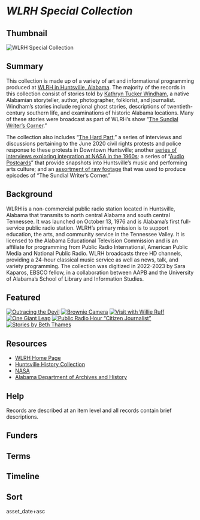 # <em>WLRH Special Collection</em>

## Thumbnail

![<em>WLRH Special Collection</em>](https://s3.amazonaws.com/americanarchive.org/special-collections/WLRH-logo.png "WLRH Special Collection")

## Summary

This collection is made up of a variety of art and informational programming produced at [WLRH in Huntsville, Alabama](https://americanarchive.org/catalog?f%5Baccess_types%5D%5B%5D=digitized&f%5Bcontributing_organizations%5D%5B%5D=WLRH+%28AL%29&sort=asset_date+asc). The majority of the records in this collection consist of stories told by [Kathryn Tucker Windham](https://americanarchive.org/catalog?utf8=%E2%9C%93&f%5Baccess_types%5D%5B%5D=digitized&f%5Bcontributing_organizations%5D%5B%5D=WLRH+%28AL%29&sort=asset_date+asc&q=%22Kathryn+Tucker+Windham%22), a native Alabamian storyteller, author, photographer, folklorist, and journalist. Windham’s stories include regional ghost stories, descriptions of twentieth-century southern life, and examinations of historic Alabama locations. Many of these stories were broadcast as part of WLRH’s show “[The Sundial Writer’s Corner](https://americanarchive.org/catalog?utf8=%E2%9C%93&f%5Baccess_types%5D%5B%5D=digitized&f%5Bcontributing_organizations%5D%5B%5D=WLRH+%28AL%29&sort=asset_date+asc&q=%22Sundial+Writers+Corner%22).”

The collection also includes “[The Hard Part](https://americanarchive.org/catalog?f%5Baccess_types%5D%5B%5D=all&f%5Bseries_titles%5D%5B%5D=The+Hard+Part&sort=asset_date+asc),” a series of interviews and discussions pertaining to the June 2020 civil rights protests and police response to these protests in Downtown Huntsville; another [series of interviews exploring integration at NASA in the 1960s](https://americanarchive.org/catalog?utf8=%E2%9C%93&f%5Baccess_types%5D%5B%5D=digitized&f%5Bcontributing_organizations%5D%5B%5D=WLRH+%28AL%29&sort=asset_date+asc&q=%22One+Giant+Leap%22); a series of “[Audio Postcards](https://americanarchive.org/catalog?utf8=%E2%9C%93&f%5Baccess_types%5D%5B%5D=digitized&f%5Bcontributing_organizations%5D%5B%5D=WLRH+%28AL%29&sort=asset_date+asc&q=%22Audio+Postcard%22)” that provide snapshots into Huntsville’s music and performing arts culture; and an [assortment of raw footage](https://americanarchive.org/catalog?f%5Baccess_types%5D%5B%5D=digitized&f%5Basset_type%5D%5B%5D=Raw+Footage&f%5Bcontributing_organizations%5D%5B%5D=WLRH+%28AL%29&sort=asset_date+asc) that was used to produce episodes of “The Sundial Writer’s Corner.”

## Background


WLRH is a non-commercial public radio station located in Huntsville, Alabama that transmits to north central Alabama and south central Tennessee. It was launched on October 13, 1976 and is Alabama’s first full-service public radio station. WLRH’s primary mission is to support education, the arts, and community service in the Tennessee Valley. It is licensed to the Alabama Educational Television Commission and is an affiliate for programming from Public Radio International, American Public Media and National Public Radio. WLRH broadcasts three HD channels, providing a 24-hour classical music service as well as news, talk, and variety programming. The collection was digitized in 2022-2023 by Sara Kaparos, EBSCO fellow, in a collaboration between AAPB and the University of Alabama’s School of Library and Information Studies.

## Featured

[![Outracing the Devil](https://s3.amazonaws.com/americanarchive.org/special-collections/aapb_tile.png)](/catalog/cpb-aacip-717daf0af98)
[![Brownie Camera](https://s3.amazonaws.com/americanarchive.org/special-collections/aapb_tile.png)](/catalog/cpb-aacip-eeeab69407d)
[![Visit with Willie Ruff](https://s3.amazonaws.com/americanarchive.org/special-collections/aapb_tile.png)](/catalog/cpb-aacip-d7fcfab8e82)
[![One Giant Leap](https://s3.amazonaws.com/americanarchive.org/special-collections/aapb_tile.png)](/catalog/cpb-aacip-81ff92cc214)
[![Public Radio Hour “Citizen Journalist”](https://s3.amazonaws.com/americanarchive.org/special-collections/aapb_tile.png)](/catalog/cpb-aacip-660cd3ce611)
[![Stories by Beth Thames](https://s3.amazonaws.com/americanarchive.org/special-collections/aapb_tile.png)](/catalog/cpb-aacip-97bd4bf05ea)

## Resources

- [WLRH Home Page](https://www.wlrh.org/)
- [Huntsville History Collection](https://huntsvillehistorycollection.org/hhc/)
- [NASA](https://www.nasa.gov/)
- [Alabama Department of Archives and History](https://archives.alabama.gov/)

## Help

Records are described at an item level and all records contain brief descriptions.

## Funders

## Terms

## Timeline

## Sort

asset_date+asc
